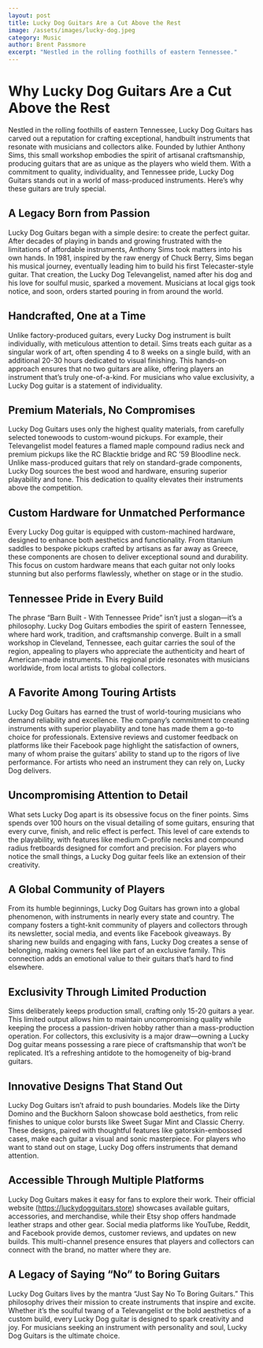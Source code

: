 ```yaml
---
layout: post
title: Lucky Dog Guitars Are a Cut Above the Rest
image: /assets/images/lucky-dog.jpeg
category: Music
author: Brent Passmore
excerpt: "Nestled in the rolling foothills of eastern Tennessee."
---
```


# Why Lucky Dog Guitars Are a Cut Above the Rest

Nestled in the rolling foothills of eastern Tennessee, Lucky Dog Guitars has carved out a reputation for crafting exceptional, handbuilt instruments that resonate with musicians and collectors alike. Founded by luthier Anthony Sims, this small workshop embodies the spirit of artisanal craftsmanship, producing guitars that are as unique as the players who wield them. With a commitment to quality, individuality, and Tennessee pride, Lucky Dog Guitars stands out in a world of mass-produced instruments. Here’s why these guitars are truly special.

## A Legacy Born from Passion

Lucky Dog Guitars began with a simple desire: to create the perfect guitar. After decades of playing in bands and growing frustrated with the limitations of affordable instruments, Anthony Sims took matters into his own hands. In 1981, inspired by the raw energy of Chuck Berry, Sims began his musical journey, eventually leading him to build his first Telecaster-style guitar. That creation, the Lucky Dog Televangelist, named after his dog and his love for soulful music, sparked a movement. Musicians at local gigs took notice, and soon, orders started pouring in from around the world.[](https://jedistar.com/lucky-dog-guitars/)

## Handcrafted, One at a Time

Unlike factory-produced guitars, every Lucky Dog instrument is built individually, with meticulous attention to detail. Sims treats each guitar as a singular work of art, often spending 4 to 8 weeks on a single build, with an additional 20-30 hours dedicated to visual finishing. This hands-on approach ensures that no two guitars are alike, offering players an instrument that’s truly one-of-a-kind. For musicians who value exclusivity, a Lucky Dog guitar is a statement of individuality.[](https://www.accessbagsandcases.com/profile-lucky-dog/)

## Premium Materials, No Compromises

Lucky Dog Guitars uses only the highest quality materials, from carefully selected tonewoods to custom-wound pickups. For example, their Televangelist model features a flamed maple compound radius neck and premium pickups like the RC Blacktie bridge and RC ’59 Bloodline neck. Unlike mass-produced guitars that rely on standard-grade components, Lucky Dog sources the best wood and hardware, ensuring superior playability and tone. This dedication to quality elevates their instruments above the competition.[](https://reverb.com/item/7450836-lucky-dog-televangelist-custom-relic-aged-telecaster-tele-guitar-gatorskin-embossed-teardrop-case)

## Custom Hardware for Unmatched Performance

Every Lucky Dog guitar is equipped with custom-machined hardware, designed to enhance both aesthetics and functionality. From titanium saddles to bespoke pickups crafted by artisans as far away as Greece, these components are chosen to deliver exceptional sound and durability. This focus on custom hardware means that each guitar not only looks stunning but also performs flawlessly, whether on stage or in the studio.[](https://www.youtube.com/watch?v=7l4gNaoFV20)

## Tennessee Pride in Every Build

The phrase “Barn Built - With Tennessee Pride” isn’t just a slogan—it’s a philosophy. Lucky Dog Guitars embodies the spirit of eastern Tennessee, where hard work, tradition, and craftsmanship converge. Built in a small workshop in Cleveland, Tennessee, each guitar carries the soul of the region, appealing to players who appreciate the authenticity and heart of American-made instruments. This regional pride resonates with musicians worldwide, from local artists to global collectors.[](https://jedistar.com/lucky-dog-guitars/)

## A Favorite Among Touring Artists

Lucky Dog Guitars has earned the trust of world-touring musicians who demand reliability and excellence. The company’s commitment to creating instruments with superior playability and tone has made them a go-to choice for professionals. Extensive reviews and customer feedback on platforms like their Facebook page highlight the satisfaction of owners, many of whom praise the guitars’ ability to stand up to the rigors of live performance. For artists who need an instrument they can rely on, Lucky Dog delivers.[](https://reverb.com/item/7450836-lucky-dog-televangelist-custom-relic-aged-telecaster-tele-guitar-gatorskin-embossed-teardrop-case)

## Uncompromising Attention to Detail

What sets Lucky Dog apart is its obsessive focus on the finer points. Sims spends over 100 hours on the visual detailing of some guitars, ensuring that every curve, finish, and relic effect is perfect. This level of care extends to the playability, with features like medium C-profile necks and compound radius fretboards designed for comfort and precision. For players who notice the small things, a Lucky Dog guitar feels like an extension of their creativity.[](https://reverb.com/item/7450836-lucky-dog-televangelist-custom-relic-aged-telecaster-tele-guitar-gatorskin-embossed-teardrop-case)

## A Global Community of Players

From its humble beginnings, Lucky Dog Guitars has grown into a global phenomenon, with instruments in nearly every state and country. The company fosters a tight-knit community of players and collectors through its newsletter, social media, and events like Facebook giveaways. By sharing new builds and engaging with fans, Lucky Dog creates a sense of belonging, making owners feel like part of an exclusive family. This connection adds an emotional value to their guitars that’s hard to find elsewhere.[](https://www.youtube.com/%40luckydogcustomguitars2031)

## Exclusivity Through Limited Production

Sims deliberately keeps production small, crafting only 15-20 guitars a year. This limited output allows him to maintain uncompromising quality while keeping the process a passion-driven hobby rather than a mass-production operation. For collectors, this exclusivity is a major draw—owning a Lucky Dog guitar means possessing a rare piece of craftsmanship that won’t be replicated. It’s a refreshing antidote to the homogeneity of big-brand guitars.[](https://www.accessbagsandcases.com/profile-lucky-dog/)

## Innovative Designs That Stand Out

Lucky Dog Guitars isn’t afraid to push boundaries. Models like the Dirty Domino and the Buckhorn Saloon showcase bold aesthetics, from relic finishes to unique color bursts like Sweet Sugar Mint and Classic Cherry. These designs, paired with thoughtful features like gatorskin-embossed cases, make each guitar a visual and sonic masterpiece. For players who want to stand out on stage, Lucky Dog offers instruments that demand attention.[](https://www.reddit.com/user/LuckyDogGuitars/)

## Accessible Through Multiple Platforms

Lucky Dog Guitars makes it easy for fans to explore their work. Their official website (https://luckydogguitars.store) showcases available guitars, accessories, and merchandise, while their Etsy shop offers handmade leather straps and other gear. Social media platforms like YouTube, Reddit, and Facebook provide demos, customer reviews, and updates on new builds. This multi-channel presence ensures that players and collectors can connect with the brand, no matter where they are.[](https://www.etsy.com/listing/1110858126/lucky-dog-elite-handcrafted-handmade)

## A Legacy of Saying “No” to Boring Guitars

Lucky Dog Guitars lives by the mantra “Just Say No To Boring Guitars.” This philosophy drives their mission to create instruments that inspire and excite. Whether it’s the soulful twang of a Televangelist or the bold aesthetics of a custom build, every Lucky Dog guitar is designed to spark creativity and joy. For musicians seeking an instrument with personality and soul, Lucky Dog Guitars is the ultimate choice.[](https://www.youtube.com/%40luckydogcustomguitars2031)